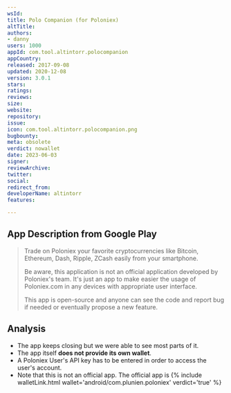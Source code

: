 ```yaml
---
wsId: 
title: Polo Companion (for Poloniex)
altTitle: 
authors:
- danny
users: 1000
appId: com.tool.altintorr.polocompanion
appCountry: 
released: 2017-09-08
updated: 2020-12-08
version: 3.0.1
stars: 
ratings: 
reviews: 
size: 
website: 
repository: 
issue: 
icon: com.tool.altintorr.polocompanion.png
bugbounty: 
meta: obsolete
verdict: nowallet
date: 2023-06-03
signer: 
reviewArchive: 
twitter: 
social: 
redirect_from: 
developerName: altintorr
features: 

---
```


## App Description from Google Play

> Trade on Poloniex your favorite cryptocurrencies like Bitcoin, Ethereum, Dash, Ripple, ZCash easily from your smartphone.
> 
> Be aware, this application is not an official application developed by Poloniex's team. It's just an app to make easier the usage of Poloniex.com in any devices with appropriate user interface.
> 
> This app is open-source and anyone can see the code and report bug if needed or eventually propose a new feature.

## Analysis 

- The app keeps closing but we were able to see most parts of it. 
- The app itself **does not provide its own wallet**. 
- A Poloniex User's API key has to be entered in order to access the user's account.
- Note that this is not an official app. The official app is {% include walletLink.html wallet='android/com.plunien.poloniex' verdict='true' %}